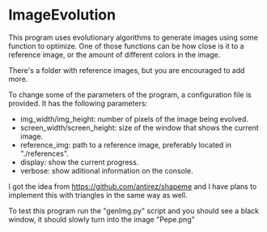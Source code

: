 # ImageEvolution

This program uses evolutionary algorithms to generate images using some function to optimize.
One of those functions can be how close is it to a reference image, or the amount of different colors in the image.

There's a folder with reference images, but you are encouraged to add more.

To change some of the parameters of the program, a configuration file is provided. It has the following parameters:
- img_width/img_height: number of pixels of the image being evolved.
- screen_width/screen_height: size of the window that shows the current image.
- reference_img: path to a reference image, preferably located in "./references".
- display: show the current progress.
- verbose: show aditional information on the console.


I got the idea from https://github.com/antirez/shapeme and I have plans to implement this with triangles in the same way as well.

To test this program run the "genImg.py" script and you should see a black window, it should slowly turn into the image "Pepe.png"